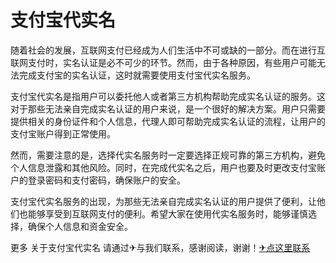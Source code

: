 # 支付宝代实名

随着社会的发展，互联网支付已经成为人们生活中不可或缺的一部分。而在进行互联网支付时，实名认证是必不可少的环节。然而，由于各种原因，有些用户可能无法完成支付宝的实名认证，这时就需要使用支付宝代实名服务。

支付宝代实名是指用户可以委托他人或者第三方机构帮助完成实名认证的服务。这对于那些无法亲自完成实名认证的用户来说，是一个很好的解决方案。用户只需要提供相关的身份证件和个人信息，代理人即可帮助完成实名认证的流程，让用户的支付宝账户得到正常使用。

然而，需要注意的是，选择代实名服务时一定要选择正规可靠的第三方机构，避免个人信息泄露和其他风险。同时，在完成代实名之后，用户也要及时更改支付宝账户的登录密码和支付密码，确保账户的安全。

支付宝代实名服务的出现，为那些无法亲自完成实名认证的用户提供了便利，让他们也能够享受到互联网支付的便利。希望大家在使用代实名服务时，能够谨慎选择，确保个人信息和资金安全。

更多 关于支付宝代实名 请通过✈与我们联系，感谢阅读，谢谢！[✈点这里联系](https://www.k02.cc)